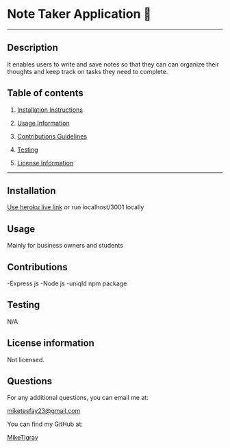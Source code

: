 # Note Taker Application 📝

---

## Description

It enables users to write and save notes so that they can can organize their thoughts and keep track on tasks they need to complete.

## Table of contents

1. [Installation Instructions](#installation)

2. [Usage Information](#usage)

3. [Contributions Guidelines](#contributions)

4. [Testing](#testing)

5. [License Information](#license)

---

## <a id="installation">Installation </a>

[Use heroku live link]() or run localhost/3001 locally

## <a id="usage"> Usage </a>

Mainly for business owners and students

## <a id="contributions"> Contributions </a>

-Express js -Node js -uniqId npm package

## <a id="testing">Testing</a>

N/A

## <a id="license">License information</a>

Not licensed.

## <a id= "questions"> Questions </a>

For any additional questions, you can email me at:

[miketesfay23@gmail.com](https://miketesfay23@gmail.com)

You can find my GitHub at:

[MikeTigray](https://MikeTigray@github.com)
